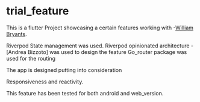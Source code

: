 # trial_feature

This is a flutter Project showcasing a certain features working with -[William Bryants](https://github.com/bryantwilliam).

Riverpod State management was used.
Riverpod opinionated architecture -[Andrea Bizzoto] was used to design the feature
Go_router package was used for the routing

The app is designed putting into consideration

Responsiveness and reactivity.

This feature has been tested for both android and web_version.
